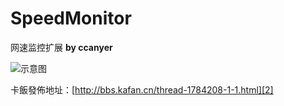 SpeedMonitor
=============
网速监控扩展 **by ccanyer**

![示意图][1]

卡飯發佈地址：[http://bbs.kafan.cn/thread-1784208-1-1.html][2]

[1]: http://fj.ikafan.com/attachment/forum/201411/26/173242jkwkbzibwpdgkgso.png.thumb.jpg
[2]: http://bbs.kafan.cn/thread-1784208-1-1.html